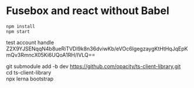 # Fusebox and react without Babel


```
npm install
npm start
```

test account handle 
Z2X9YJSENqqN4b8ueRiTVDl9k8n36dviwKb/eVOc6IgegzaygKtHtHqJqEpKmQv3RmncX05Ki6UQoA1RH/IVLQ==

git submodule add -b dev https://github.com/opacity/ts-client-library.git <br/>
cd ts-client-library <br/>
npx lerna bootstrap